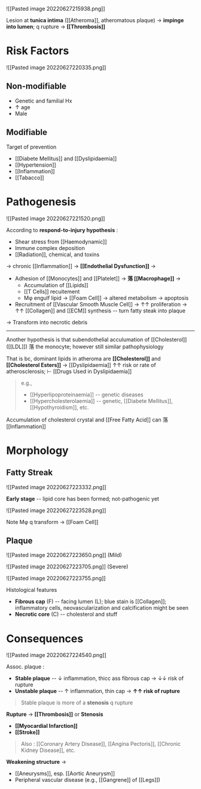 ![[Pasted image 20220627215938.png]]

Lesion at **tunica intima** ([[Atheroma]], atheromatous plaque) → **impinge into lumen**; q rupture → **[[Thrombosis]]**

# Risk Factors

![[Pasted image 20220627220335.png]]

## Non-modifiable
- Genetic and familial Hx
- ↑ age
- Male

## Modifiable
Target of prevention
- [[Diabete Mellitus]] and [[Dyslipidaemia]]
- [[Hypertension]]
- [[Inflammation]]
- [[Tabacco]]

# Pathogenesis

![[Pasted image 20220627221520.png]]

According to **respond-to-injury hypothesis** :

- Shear stress from [[Haemodynamic]]
- Immune complex deposition
- [[Radiation]], chemical, and toxins

→ chronic [[Inflammation]] → **[[Endothelial Dysfunction]]** → 
- Adhesion of [[Monocytes]] and [[Platelet]] → **落 [[Macrophage]]** → 
	- Accumulation of [[Lipids]]
	- [[T Cells]] recuitement
	- Mφ engulf lipid → [[Foam Cell]] → altered metabolism → apoptosis
- Recruitment of [[Vascular Smooth Muscle Cell]] → ↑↑ proliferation → ↑↑ [[Collagen]] and [[ECM]] synthesis -- turn fatty steak into plaque

→ Transform into necrotic debris 

---

Another hypothesis is that subendothelial acculumation of [[Cholesterol]] ([[LDL]]) 落 the monocyte; however still similar pathophysiology 

That is bc, dominant lipids in atheroma are **[[Cholesterol]]** and **[[Cholesterol Esters]]** → [[Dyslipidaemia]] ↑↑ risk or rate of atherosclerosis; ⊢ [[Drugs Used in Dyslipidaemia]]

> e.g.,
> - [[Hyperlipoproteinaemia]] -- genetic diseases
> - [[Hypercholesterolaemia]] -- genetic, [[Diabete Mellitus]], [[Hypothyroidism]], etc.

Accumulation of cholesterol crystal and [[Free Fatty Acid]] can 落 [[Inflammation]]

# Morphology
## Fatty Streak

![[Pasted image 20220627223332.png]]

**Early stage** -- lipid core has been formed; not-pathogenic yet

![[Pasted image 20220627223528.png]]

Note Μφ q transform → [[Foam Cell]]

## Plaque

![[Pasted image 20220627223650.png]]
(Mild)

![[Pasted image 20220627223705.png]]
(Severe)

![[Pasted image 20220627223755.png]]

Histological features
- **Fibrous cap** (F) -- facing lumen (L); blue stain is [[Collagen]]; inflammatory cells, neovascularization and calcification might be seen 
- **Necrotic core** (C) -- cholesterol and stuff

# Consequences

![[Pasted image 20220627224540.png]]

Assoc. plaque :
- **Stable plaque** -- ↓ inflammation, thicc ass fibrous cap → ↓↓ risk of rupture 
- **Unstable plaque** -- ↑ inflammation, thin cap → **↑↑ risk of rupture**

> Stable plaque is more of a **stenosis** q rupture

**Rupture** → **[[Thrombosis]]** or **Stenosis**
- **[[Myocardial Infarction]]**
- **[[Stroke]]**

> Also : [[Coronary Artery Disease]], [[Angina Pectoris]], [[Chronic Kidney Disease]], etc.

**Weakening structure** →
- [[Aneurysms]], esp. [[Aortic Aneurysm]]
- Peripheral vascular disease (e.g., [[Gangrene]] of [[Legs]])

